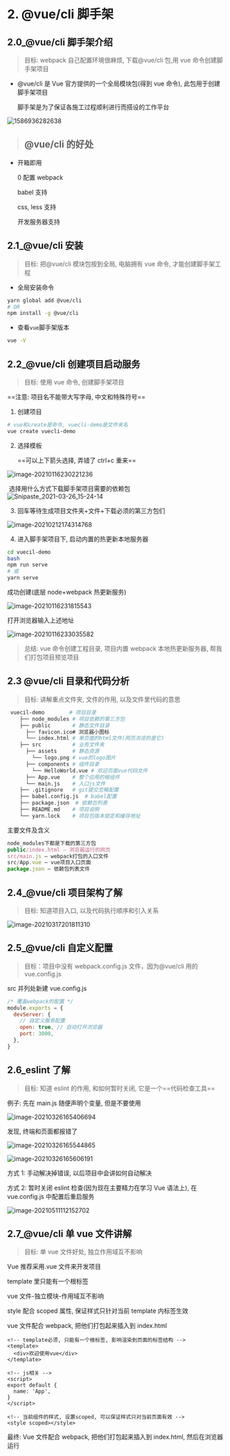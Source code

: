 # 2. @vue/cli 脚手架

## 2.0\_@vue/cli 脚手架介绍

> 目标: webpack 自己配置环境很麻烦, 下载@vue/cli 包,用 vue 命令创建脚手架项目

- @vue/cli 是 Vue 官方提供的一个全局模块包(得到 vue 命令), 此包用于创建脚手架项目

  脚手架是为了保证各施工过程顺利进行而搭设的工作平台

![1586936282638](../../public/vue/1586936282638.png)

> ## @vue/cli 的好处

- 开箱即用

  0 配置 webpack

  babel 支持

  css, less 支持

  开发服务器支持

## 2.1\_@vue/cli 安装

> 目标: 把@vue/cli 模块包按到全局, 电脑拥有 vue 命令, 才能创建脚手架工程

- 全局安装命令

```bash
yarn global add @vue/cli
# OR
npm install -g @vue/cli
```

- 查看`vue`脚手架版本

```bash
vue -V
```

## 2.2\_@vue/cli 创建项目启动服务

> 目标: 使用 vue 命令, 创建脚手架项目

==注意: 项目名不能带大写字母, 中文和特殊符号==

1. 创建项目

```bash
# vue和create是命令, vuecli-demo是文件夹名
vue create vuecli-demo
```

2. 选择模板

   ==可以上下箭头选择, 弄错了 ctrl+c 重来==

![image-20210116230221236](../../public/vue/image-20210116230221236.png)

​ 选择用什么方式下载脚手架项目需要的依赖包![Snipaste_2021-03-26_15-24-14](../../public/vue/Snipaste_2021-03-26_15-24-14.png)

3. 回车等待生成项目文件夹+文件+下载必须的第三方包们

![image-20210212174314768](../../public/vue/image-20210212174314768.png)

4. 进入脚手架项目下, 启动内置的热更新本地服务器

```bash
cd vuecil-demo
bash
npm run serve
# 或
yarn serve
```

成功创建(底层 node+webpack 热更新服务)

![image-20210116231815543](../../public/vue/image-20210116231815543.png)

打开浏览器输入上述地址

![image-20210116233035582](../../public/vue/image-20210116233035582.png)

> 总结: vue 命令创建工程目录, 项目内置 webpack 本地热更新服务器, 帮我们打包项目预览项目

## 2.3 @vue/cli 目录和代码分析

> 目标: 讲解重点文件夹, 文件的作用, 以及文件里代码的意思

```bash
 vuecil-demo        # 项目目录
    ├── node_modules # 项目依赖的第三方包
    ├── public       # 静态文件目录
      ├── favicon.ico# 浏览器小图标
      └── index.html # 单页面的html文件(网页浏览的是它)
    ├── src          # 业务文件夹
      ├── assets     # 静态资源
        └── logo.png # vue的logo图片
      ├── components # 组件目录
        └── HelloWorld.vue # 欢迎页面vue代码文件
      ├── App.vue    # 整个应用的根组件
      └── main.js    # 入口js文件
    ├── .gitignore   # git提交忽略配置
    ├── babel.config.js  # babel配置
    ├── package.json  # 依赖包列表
    ├── README.md    # 项目说明
	└── yarn.lock    # 项目包版本锁定和缓存地址
```

主要文件及含义

```js
node_modules下都是下载的第三方包
public/index.html – 浏览器运行的网页
src/main.js – webpack打包的入口文件
src/App.vue – vue项目入口页面
package.json – 依赖包列表文件
```

## 2.4\_@vue/cli 项目架构了解

> 目标: 知道项目入口, 以及代码执行顺序和引入关系

![image-20210317201811310](../../public/vue/image-20210317201811310.png)

## 2.5\_@vue/cli 自定义配置

> 目标：项目中没有 webpack.config.js 文件，因为@vue/cli 用的 vue.config.js

src 并列处新建 vue.config.js

```jsx
/* 覆盖webpack的配置 */
module.exports = {
  devServer: {
    // 自定义服务配置
    open: true, // 自动打开浏览器
    port: 3000,
  },
}
```

## 2.6_eslint 了解

> 目标: 知道 eslint 的作用, 和如何暂时关闭, 它是一个==代码检查工具==

例子: 先在 main.js 随便声明个变量, 但是不要使用

![image-20210326165406694](../../public/vue//image-20210326165406694.png)

发现, 终端和页面都报错了

![image-20210326165544865](../../public/vue/image-20210326165544865.png)

![image-20210326165606191](../../public/vue/image-20210326165606191.png)

方式 1: 手动解决掉错误, 以后项目中会讲如何自动解决

方式 2: 暂时关闭 eslint 检查(因为现在主要精力在学习 Vue 语法上), 在 vue.config.js 中配置后重启服务

![image-20210511112152702](../../public/vue/image-20210511112152702.png)

## 2.7\_@vue/cli 单 vue 文件讲解

> 目标: 单 vue 文件好处, 独立作用域互不影响

Vue 推荐采用.vue 文件来开发项目

template 里只能有一个根标签

vue 文件-独立模块-作用域互不影响

style 配合 scoped 属性, 保证样式只针对当前 template 内标签生效

vue 文件配合 webpack, 把他们打包起来插入到 index.html

```vue
<!-- template必须, 只能有一个根标签, 影响渲染到页面的标签结构 -->
<template>
  <div>欢迎使用vue</div>
</template>

<!-- js相关 -->
<script>
export default {
  name: 'App',
}
</script>

<!-- 当前组件的样式, 设置scoped, 可以保证样式只对当前页面有效 -->
<style scoped></style>
```

最终: Vue 文件配合 webpack, 把他们打包起来插入到 index.html, 然后在浏览器运行
